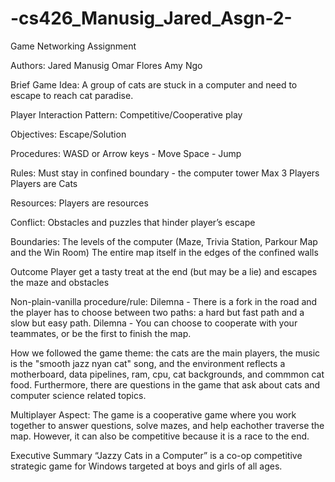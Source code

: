 # -cs426_Manusig_Jared_Asgn-2-
Game Networking Assignment

Authors:
Jared Manusig
Omar Flores
Amy Ngo

Brief Game Idea: 
A group of cats are stuck in a computer and need to escape to reach cat paradise. 

Player Interaction Pattern: 
Competitive/Cooperative play

Objectives: 
Escape/Solution

Procedures:
WASD or Arrow keys - Move
Space - Jump

Rules:
Must stay in confined boundary - the computer tower
Max 3 Players
Players are Cats

Resources:
Players are resources

Conflict:
Obstacles and puzzles that hinder player’s escape

Boundaries:
The levels of the computer (Maze, Trivia Station, Parkour Map and the Win Room)
The entire map itself in the edges of the confined walls

Outcome
Player get a tasty treat at the end (but may be a lie) and escapes the maze and obstacles

Non-plain-vanilla procedure/rule:
Dilemna - There is a fork in the road and the player has to choose between two paths: a hard but fast path and a slow but easy path.
Dilemna - You can choose to cooperate with your teammates, or be the first to finish the map.

How we followed the game theme: the cats are the main players, the music is the "smooth jazz nyan cat" song, and the environment reflects a motherboard, data pipelines, ram, cpu, cat backgrounds, and commmon cat food. Furthermore, there are questions in the game that ask about cats and computer science related topics.

Multiplayer Aspect: The game is a cooperative game where you work together to answer questions, solve mazes, and help eachother traverse the map. However, it can also be competitive because it is a race to the end. 

Executive Summary
“Jazzy Cats in a Computer” is a co-op competitive strategic game for Windows targeted at boys and girls of all ages.
